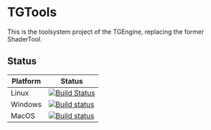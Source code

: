 # TGTools

This is the toolsystem project of the TGEngine, replacing the former ShaderTool.

## Status

| Platform | Status                                                                                                                                                                       |
| -------- | ---------------------------------------------------------------------------------------------------------------------------------------------------------------------------- |
| Linux    | [![Build Status](https://travis-ci.org/Troblecodings/TGTools.svg?branch=master)](https://travis-ci.org/Troblecodings/TGTools)                                                |
| Windows  | [![Build status](https://ci.appveyor.com/api/projects/status/xkqlankoj873h3xh/branch/master?svg=true)](https://ci.appveyor.com/project/MrTroble/tgengine/branch/master)      |
| MacOS    | [![Build status](https://ci.appveyor.com/api/projects/status/4vtem3x5a5sic5hv/branch/master?svg=true)](https://ci.appveyor.com/project/MrTroble/tgtools-90708/branch/master) |
